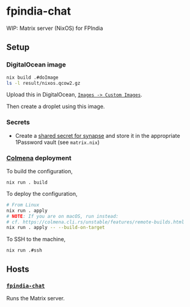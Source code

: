 # fpindia-chat

WIP: Matrix server (NixOS) for FPIndia

## Setup

### DigitalOcean image

```sh
nix build .#doImage
ls -l result/nixos.qcow2.gz
```

Upload this in DigitalOcean, [`Images -> Custom Images`](https://cloud.digitalocean.com/images/custom_images).

Then create a droplet using this image.

### Secrets

- Create a [shared secret for synapse](https://nixos.org/manual/nixos/stable/index.html#module-services-matrix-register-users) and store it in the appropriate 1Password vault (see `matrix.nix`)

### [Colmena](https://github.com/zhaofengli/colmena) deployment

To build the configuration,

```
nix run . build
```

To deploy the configuration,

```sh
# From Linux
nix run . apply
# NOTE: If you are on macOS, run instead:
# cf. https://colmena.cli.rs/unstable/features/remote-builds.html
nix run . apply -- --build-on-target
```

To SSH to the machine,

```
nix run .#ssh
```

## Hosts

### [`fpindia-chat`](./hosts/fpindia-chat/)

Runs the Matrix server.
